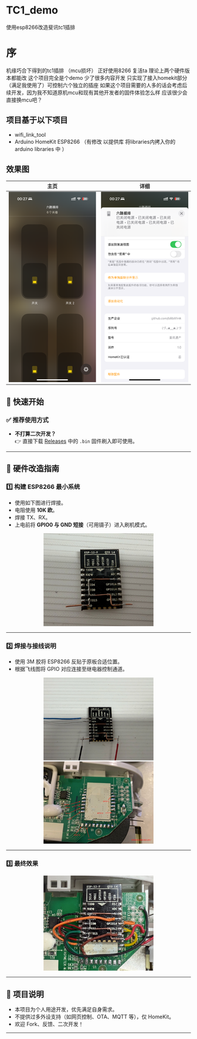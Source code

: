 # TC1_demo
使用esp8266改造斐讯tc1插排
# 序
机缘巧合下得到的tc1插排 （mcu损坏） 正好使用8266 复活ta 理论上两个硬件版本都能改 这个项目完全是个demo 少了很多内容开发 只实现了接入homekit部分（满足我使用了）可控制六个独立的插座  如果这个项目需要的人多的话会考虑后续开发，因为我不知道原机mcu和现有其他开发者的固件体验怎么样 应该很少会直接换mcu吧？ 
## 项目基于以下项目 
* wifi_link_tool
* Arduino HomeKit ESP8266 （有修改 以提供库 将libraries内拷入你的arduino libraries 中 ）

## 效果图 
<div align="center">

| 主页 | 详细 |
|----------|----------|
| ![](./img/IMG_7148.PNG) | ![](./img/IMG_7149.PNG) |

</div>

##  🚀 快速开始

### ✅ 推荐使用方式

- **不打算二次开发？**  
  👉 直接下载 [Releases](https://github.com/bilibilifmk/TC1_demo/releases) 中的 `.bin` 固件刷入即可使用。

---

## 🔧 硬件改造指南

### 1️⃣ 构建 ESP8266 最小系统

- 使用如下图进行焊接。
- 电阻使用 **10K 欧**。
- 焊接 TX、RX。
- 上电前将 **GPIO0 与 GND 短接**（可用镊子）进入刷机模式。

<div align="center">
  <img src="./img/tc2.jpg" width="300"/>
</div>

---

### 2️⃣ 焊接与接线说明

- 使用 3M 胶将 ESP8266 反贴于原板合适位置。
- 根据飞线图将 GPIO 对应连接至继电器控制通道。

<div align="center">
  <img src="./img/tc1.jpg" width="300"/>
  <img src="./img/hw.jpg" width="300"/>
</div>

---

### 3️⃣ 最终效果

<div align="center">
  <img src="./img/tc3.jpg" width="300"/>
</div>

---

## 💬 项目说明

- 本项目为个人用途开发，优先满足自身需求。
- 不提供过多外设支持（如网页控制、OTA、MQTT 等），仅 HomeKit。
- 欢迎 Fork、反馈、二次开发！

---

